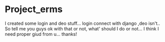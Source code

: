 # Project_erms
I created some login and deo stuff... login connect with django ,deo isn't..
So tell me you guys ok with that or not, what' should I do or not...
I think I need proper giud from u...
thanks!
